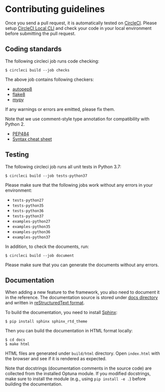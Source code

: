 # Contributing guidelines

Once you send a pull request, it is automatically tested on [CircleCI](https://circleci.com/).
Please setup
[CircleCI Local CLI](https://circleci.com/docs/2.0/local-cli/) and check your code in your local
environment before submitting the pull request.


## Coding standards

The following circleci job runs code checking:

```
$ circleci build --job checks
```

The above job contains following checkers:
- [autopep8](https://github.com/hhatto/autopep8)
- [flake8](http://flake8.pycqa.org)
- [mypy](http://mypy-lang.org/)

If any warnings or errors are emitted, please fix them.

Note that we use comment-style type annotation for compatibility with Python 2.

* [PEP484](https://www.python.org/dev/peps/pep-0484/)
* [Syntax cheat sheet](http://mypy.readthedocs.io/en/latest/cheat_sheet.html)


## Testing

The following circleci job runs all unit tests in Python 3.7:

```
$ circleci build --job tests-python37
```

Please make sure that the following jobs work without any errors in your environment:

- `tests-python27`
- `tests-python35`
- `tests-python36`
- `tests-python37`
- `examples-python27`
- `examples-python35`
- `examples-python36`
- `examples-python37`


In addition, to check the documents, run:

```
$ circleci build --job document
```

Please make sure that you can generate the documents without any errors.


## Documentation

When adding a new feature to the framework, you also need to document it in the reference.
The documentation source is stored under [docs directory](./docs) and written in
[reStructuredText format](http://www.sphinx-doc.org/en/master/usage/restructuredtext/index.html).

To build the documentation, you need to install [Sphinx](http://www.sphinx-doc.org):

```
$ pip install sphinx sphinx_rtd_theme
```

Then you can build the documentation in HTML format locally:

```
$ cd docs
$ make html
```

HTML files are generated under `build/html` directory. Open `index.html` with the browser and see
if it is rendered as expected.

Note that docstrings (documentation comments in the source code) are collected from the installed
Optuna module. If you modified docstrings, make sure to install the module (e.g.,
using `pip install -e .`) before building the documentation.
